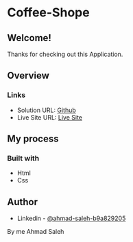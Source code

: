 # Coffee-Shope

## Welcome! 
Thanks for checking out this Application.

## Overview

### Links

- Solution URL: [Github](https://github.com/AhmadSaleh99)
- Live Site URL: [Live Site](https://ahmadsaleh99.github.io/portfolio--1/)

## My process

### Built with

- Html
- Css


## Author

- Linkedin - [@ahmad-saleh-b9a829205](https://www.linkedin.com/in/ahmad-saleh-b9a829205/)

By me
  Ahmad Saleh

